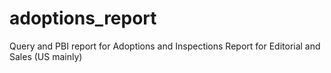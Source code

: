 # adoptions_report
Query and PBI report for Adoptions and Inspections Report for Editorial and Sales (US mainly)
